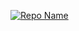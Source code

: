 [![Repo Name](https://github-readme-stats.vercel.app/api/pin/?username=anuraghazra&repo=Shop-app&cache_seconds=86400&theme=highcontrast)](https://github.com/anuraghazra/github-readme-stats)
